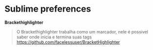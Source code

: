 # Sublime preferences


**Brackethighlighter** 

> O Brackethighlighter trabalha como um marcador, nele é possivel saber onde inicia e termina suas tags 
> https://github.com/facelessuser/BracketHighlighter



